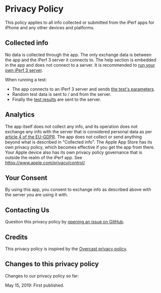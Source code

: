 # Privacy Policy

This policy applies to all info collected or submitted from the iPerf apps for iPhone and any other devices and platforms.

## Collected info

No data is collected through the app. The only exchange data is between the app and the iPerf 3 server it connects to. The help section is embedded in the app and does not connect to a server. It is recommended to [run your own iPerf 3 server](https://github.com/ndfred/iperf-ios/blob/master/Documentation/Help.md).

When running a test:

* The app connects to an iPerf 3 server and sends [the test's parameters](https://github.com/ndfred/iperf-ios/blob/master/Source/iperf3/iperf_api.c#L1526).
* Random test data is sent to / and from the server.
* Finally the [test results](https://github.com/ndfred/iperf-ios/blob/master/Source/iperf3/iperf_api.c#L1690) are sent to the server.

## Analytics

The app itself does not collect any info, and its operation does not exchange any info with the server that is considered personal data as per [article 4 of the EU-GDPR](https://gdpr-info.eu/art-4-gdpr/). The app does not collect or send anything beyond what is described in "Collected info".
The Apple App Store has its own privacy policy, which becomes effective if you get the app from there. Your Apple device also has its own privacy policy governance that is outside the realm of the iPerf app. See https://www.apple.com/privacy/control/

## Your Consent

By using this app, you consent to exchange info as described above with the server you are using it with.

## Contacting Us

Question this privacy policy by [opening an issue on GitHub](https://github.com/ndfred/iperf-ios/issues).

## Credits

This privacy policy is inspired by the [Overcast privacy policy](https://overcast.fm/privacy).

## Changes to this privacy policy

Changes to our privacy policy so far:

May 15, 2019: First published.
